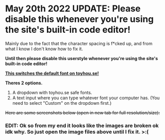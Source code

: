 <h1><b>May 20th 2022 UPDATE:</b> Please disable this whenever you're using the site's built-in code editor!</h1>
<p>Mainly due to the fact that the character spacing is f*cked up, and from what I know I don't know how to fix it.</p>
<p><b>Until then please disable this userstyle whenever you're using the site's built-in code editor!</b></p>

<b><u>This switches the default font on toyhou.se!</u></b>

<b>Theres 2 options.</b>

1. A dropdown with toyhou.se safe fonts.
2. A text input where you can type whatever font your computer has. (You need to select "Custom" on the dropdown first.)

<s>Here are some screenshots below (open in new tab for full resolution/size):</s>

<h3>EDIT: Ok so from my end it looks like the images are broken ok idk why. So just open the image files above until I fix it. >:( </h3>

